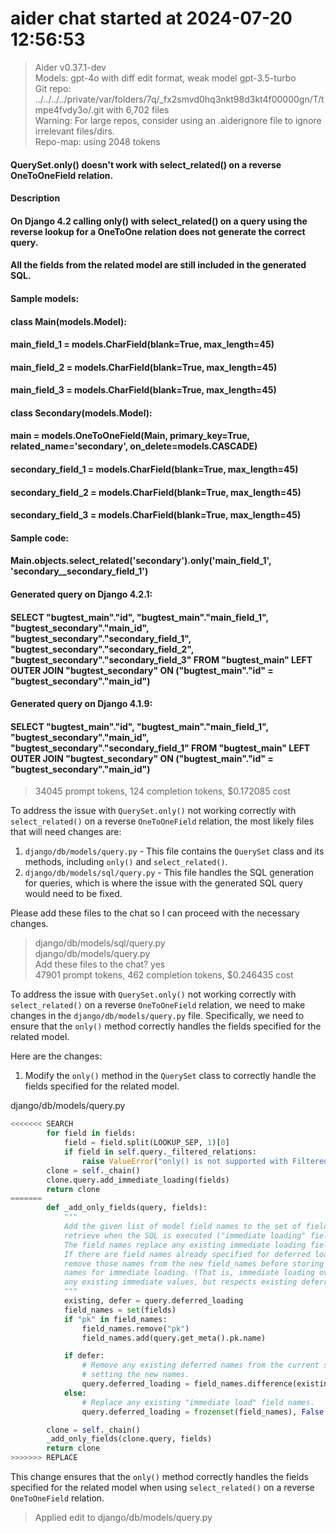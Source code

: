 
# aider chat started at 2024-07-20 12:56:53

> Aider v0.37.1-dev  
> Models: gpt-4o with diff edit format, weak model gpt-3.5-turbo  
> Git repo: ../../../../private/var/folders/7q/_fx2smvd0hq3nkt98d3kt4f00000gn/T/tmpe4fvdy3o/.git with 6,702 files  
> Warning: For large repos, consider using an .aiderignore file to ignore irrelevant files/dirs.  
> Repo-map: using 2048 tokens  

#### QuerySet.only() doesn't work with select_related() on a reverse OneToOneField relation.  
#### Description  
#### 	  
#### On Django 4.2 calling only() with select_related() on a query using the reverse lookup for a OneToOne relation does not generate the correct query.  
#### All the fields from the related model are still included in the generated SQL.  
#### Sample models:  
#### class Main(models.Model):  
#### 	main_field_1 = models.CharField(blank=True, max_length=45)  
#### 	main_field_2 = models.CharField(blank=True, max_length=45)  
#### 	main_field_3 = models.CharField(blank=True, max_length=45)  
#### class Secondary(models.Model):  
#### 	main = models.OneToOneField(Main, primary_key=True, related_name='secondary', on_delete=models.CASCADE)  
#### 	secondary_field_1 = models.CharField(blank=True, max_length=45)  
#### 	secondary_field_2 = models.CharField(blank=True, max_length=45)  
#### 	secondary_field_3 = models.CharField(blank=True, max_length=45)  
#### Sample code:  
#### Main.objects.select_related('secondary').only('main_field_1', 'secondary__secondary_field_1')  
#### Generated query on Django 4.2.1:  
#### SELECT "bugtest_main"."id", "bugtest_main"."main_field_1", "bugtest_secondary"."main_id", "bugtest_secondary"."secondary_field_1", "bugtest_secondary"."secondary_field_2", "bugtest_secondary"."secondary_field_3" FROM "bugtest_main" LEFT OUTER JOIN "bugtest_secondary" ON ("bugtest_main"."id" = "bugtest_secondary"."main_id")  
#### Generated query on Django 4.1.9:  
#### SELECT "bugtest_main"."id", "bugtest_main"."main_field_1", "bugtest_secondary"."main_id", "bugtest_secondary"."secondary_field_1" FROM "bugtest_main" LEFT OUTER JOIN "bugtest_secondary" ON ("bugtest_main"."id" = "bugtest_secondary"."main_id")  
> 34045 prompt tokens, 124 completion tokens, $0.172085 cost  

To address the issue with `QuerySet.only()` not working correctly with `select_related()` on a reverse `OneToOneField` relation, the most likely files that will need changes are:

1. `django/db/models/query.py` - This file contains the `QuerySet` class and its methods, including `only()` and `select_related()`.
2. `django/db/models/sql/query.py` - This file handles the SQL generation for queries, which is where the issue with the generated SQL query would need to be fixed.

Please add these files to the chat so I can proceed with the necessary changes.

> django/db/models/sql/query.py  
> django/db/models/query.py  
> Add these files to the chat? yes  
> 47901 prompt tokens, 462 completion tokens, $0.246435 cost  

To address the issue with `QuerySet.only()` not working correctly with `select_related()` on a reverse `OneToOneField` relation, we need to make changes in the `django/db/models/query.py` file. Specifically, we need to ensure that the `only()` method correctly handles the fields specified for the related model.

Here are the changes:

1. Modify the `only()` method in the `QuerySet` class to correctly handle the fields specified for the related model.

django/db/models/query.py
```python
<<<<<<< SEARCH
        for field in fields:
            field = field.split(LOOKUP_SEP, 1)[0]
            if field in self.query._filtered_relations:
                raise ValueError("only() is not supported with FilteredRelation.")
        clone = self._chain()
        clone.query.add_immediate_loading(fields)
        return clone
=======
        def _add_only_fields(query, fields):
            """
            Add the given list of model field names to the set of fields to
            retrieve when the SQL is executed ("immediate loading" fields).
            The field names replace any existing immediate loading field names.
            If there are field names already specified for deferred loading,
            remove those names from the new field_names before storing the new
            names for immediate loading. (That is, immediate loading overrides
            any existing immediate values, but respects existing deferrals.)
            """
            existing, defer = query.deferred_loading
            field_names = set(fields)
            if "pk" in field_names:
                field_names.remove("pk")
                field_names.add(query.get_meta().pk.name)

            if defer:
                # Remove any existing deferred names from the current set before
                # setting the new names.
                query.deferred_loading = field_names.difference(existing), False
            else:
                # Replace any existing "immediate load" field names.
                query.deferred_loading = frozenset(field_names), False

        clone = self._chain()
        _add_only_fields(clone.query, fields)
        return clone
>>>>>>> REPLACE
```

This change ensures that the `only()` method correctly handles the fields specified for the related model when using `select_related()` on a reverse `OneToOneField` relation.

> Applied edit to django/db/models/query.py  
